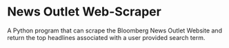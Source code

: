 # News Outlet Web-Scraper
A Python program that can scrape the Bloomberg News Outlet Website and return the top headlines associated with a user provided search term.
